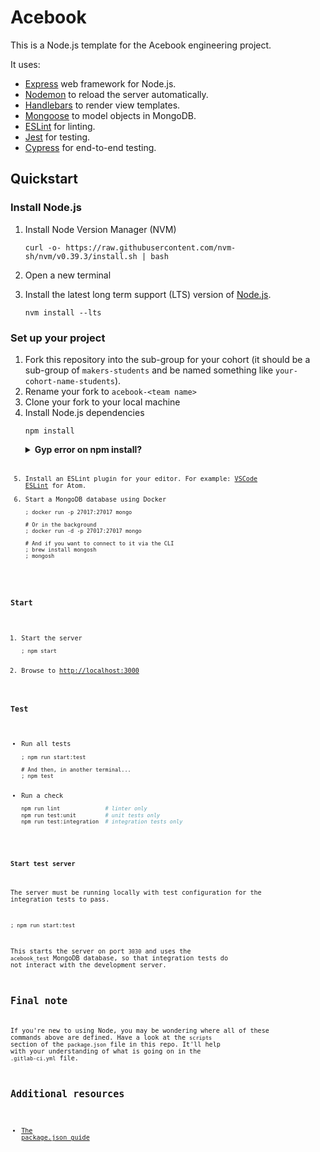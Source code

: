 # Acebook

This is a Node.js template for the Acebook engineering project.

It uses:
- [Express](https://expressjs.com/) web framework for Node.js.
- [Nodemon](https://nodemon.io/) to reload the server automatically.
- [Handlebars](https://handlebarsjs.com/) to render view templates.
- [Mongoose](https://mongoosejs.com) to model objects in MongoDB.
- [ESLint](https://eslint.org) for linting.
- [Jest](https://jestjs.io/) for testing.
- [Cypress](https://www.cypress.io/) for end-to-end testing.

## Quickstart

### Install Node.js

1. Install Node Version Manager (NVM)
    ```
    curl -o- https://raw.githubusercontent.com/nvm-sh/nvm/v0.39.3/install.sh | bash
    ```
    
2. Open a new terminal
3. Install the latest long term support (LTS) version of [Node.js](https://nodejs.org/en/).
    ```
    nvm install --lts
    ```

### Set up your project

1. Fork this repository into the sub-group for your cohort (it should be a sub-group of `makers-students` and be named something like `your-cohort-name-students`).
2. Rename your fork to `acebook-<team name>`
3. Clone your fork to your local machine
4. Install Node.js dependencies
    ```
    npm install
    ```
    <details>
        <summary><b>Gyp error on npm install?</b></summary>
        If you're getting the following error: <br>
            <code>AttributeError: module 'collections' has no attribute 'MutableSet' <br>
            Error: `gyp` failed with exit code: 1</code> <br>
        try installing this package separately before running `npm install`: <br>
            <code>npm --build-from-source install node-pre-gyp<code>
    </details><br>
5. Install an ESLint plugin for your editor. For example: [VSCode ESLint](https://marketplace.visualstudio.com/items?itemName=dbaeumer.vscode-eslint) for Atom.
6. Start a MongoDB database using Docker
    ```shell
    ; docker run -p 27017:27017 mongo
    
    # Or in the background
    ; docker run -d -p 27017:27017 mongo

    # And if you want to connect to it via the CLI
    ; brew install mongosh
    ; mongosh
    ```

### Start

1. Start the server
    ```shell
    ; npm start
    ```
1. Browse to [http://localhost:3000](http://localhost:3000)

### Test

* Run all tests
    ```shell
    ; npm run start:test

    # And then, in another terminal...
    ; npm test
    ```
* Run a check
    ```bash
    npm run lint              # linter only
    npm run test:unit         # unit tests only
    npm run test:integration  # integration tests only
    ```

#### Start test server

The server must be running locally with test configuration for the
integration tests to pass.

```shell
; npm run start:test
```

This starts the server on port `3030` and uses the `acebook_test` MongoDB database,
so that integration tests do not interact with the development server.

## Final note

If you're new to using Node, you may be wondering where all of these commands above are defined.
Have a look at the `scripts` section of the `package.json` file in this repo.
It'll help with your understanding of what is going on in the `.gitlab-ci.yml` file.

## Additional resources

- [The package.json guide](https://nodejs.dev/learn/the-package-json-guide)
